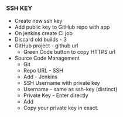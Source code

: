 ### SSH KEY
- Create new ssh key
- Add public key to GitHub repo with app
- On jenkins create CI job
- Discard old builds - 3
- GitHub project - github url
  - Green Code button to copy HTTPS url
- Source Code Management
  - Git
  - Repo URL - SSH
  - Add - Jenkins
  - SSH Username with private key
  - Username - same as ssh-key (distinct)
  - Private Key - Enter directly
  - Add
  - Copy your private key in exact.
